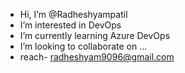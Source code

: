 - Hi, I’m @Radheshyampatil
- I’m interested in DevOps
- I’m currently learning Azure DevOps
- I’m looking to collaborate on ...
- reach- radheshyam9096@gmail.com

<!---
Radheshaympatil/Radheshaympatil is a ✨ special ✨ repository because its `README.md` (this file) appears on your GitHub profile.
You can click the Preview link to take a look at your changes.
--->
